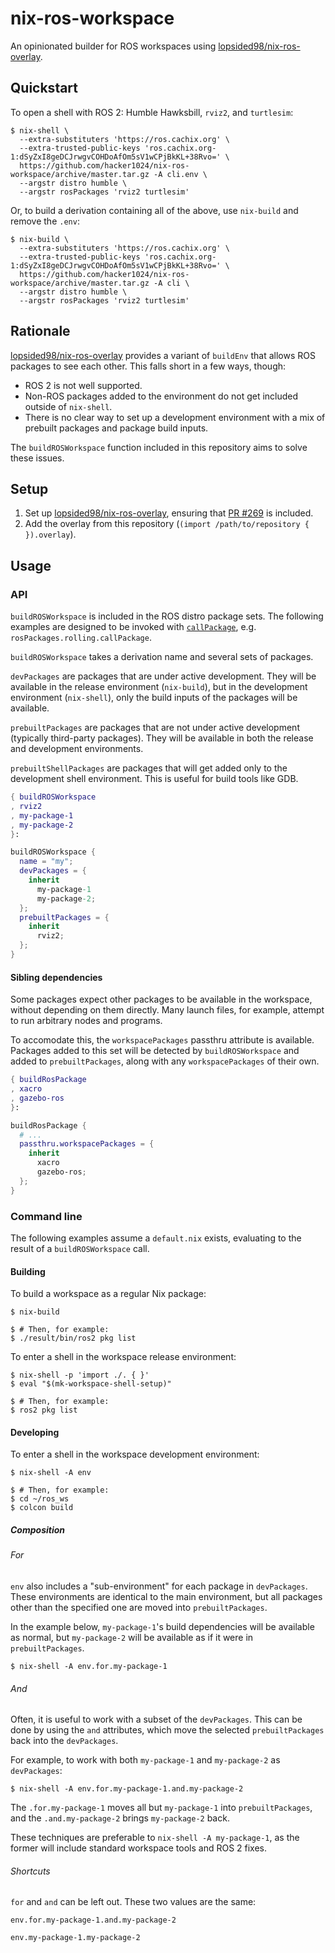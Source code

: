 # nix-ros-workspace

An opinionated builder for ROS workspaces using [lopsided98/nix-ros-overlay].

## Quickstart

To open a shell with ROS 2: Humble Hawksbill, `rviz2`, and `turtlesim`:

```console
$ nix-shell \
  --extra-substituters 'https://ros.cachix.org' \
  --extra-trusted-public-keys 'ros.cachix.org-1:dSyZxI8geDCJrwgvCOHDoAfOm5sV1wCPjBkKL+38Rvo=' \
  https://github.com/hacker1024/nix-ros-workspace/archive/master.tar.gz -A cli.env \
  --argstr distro humble \
  --argstr rosPackages 'rviz2 turtlesim'
```

Or, to build a derivation containing all of the above, use `nix-build` and remove the `.env`:

```console
$ nix-build \
  --extra-substituters 'https://ros.cachix.org' \
  --extra-trusted-public-keys 'ros.cachix.org-1:dSyZxI8geDCJrwgvCOHDoAfOm5sV1wCPjBkKL+38Rvo=' \
  https://github.com/hacker1024/nix-ros-workspace/archive/master.tar.gz -A cli \
  --argstr distro humble \
  --argstr rosPackages 'rviz2 turtlesim'
```

## Rationale

[lopsided98/nix-ros-overlay] provides a variant of `buildEnv` that allows ROS
packages to see each other. This falls short in a few ways, though:

- ROS 2 is not well supported.
- Non-ROS packages added to the environment do not get included outside of `nix-shell`.
- There is no clear way to set up a development environment with a mix of
  prebuilt packages and package build inputs.

The `buildROSWorkspace` function included in this repository aims to solve these
issues.

## Setup

1. Set up [lopsided98/nix-ros-overlay], ensuring that [PR #269](https://github.com/lopsided98/nix-ros-overlay/pull/269) is included.
2. Add the overlay from this repository (`(import /path/to/repository { }).overlay`).

## Usage

### API

`buildROSWorkspace` is included in the ROS distro package sets. The following
examples are designed to be invoked with [`callPackage`](https://nixos.org/guides/nix-pills/callpackage-design-pattern.html), e.g.
`rosPackages.rolling.callPackage`.

`buildROSWorkspace` takes a derivation name and several sets of packages.

`devPackages` are packages that are under active development. They will be
available in the release environment (`nix-build`), but in the development
environment (`nix-shell`), only the build inputs of the packages will be
available.

`prebuiltPackages` are packages that are not under active development (typically
third-party packages). They will be available in both the release and
development environments.

`prebuiltShellPackages` are packages that will get added only to the development
shell environment. This is useful for build tools like GDB.

```nix
{ buildROSWorkspace
, rviz2
, my-package-1
, my-package-2
}:

buildROSWorkspace {
  name = "my";
  devPackages = {
    inherit
      my-package-1
      my-package-2;
  };
  prebuiltPackages = {
    inherit
      rviz2;
  };
}
```

#### Sibling dependencies

Some packages expect other packages to be available in the workspace, without
depending on them directly. Many launch files, for example, attempt to run
arbitrary nodes and programs.

To accomodate this, the `workspacePackages` passthru attribute is available.
Packages added to this set will be detected by `buildROSWorkspace` and added to
`prebuiltPackages`, along with any `workspacePackages` of their own.

```nix
{ buildRosPackage
, xacro
, gazebo-ros
}:

buildRosPackage {
  # ...
  passthru.workspacePackages = {
    inherit
      xacro
      gazebo-ros;
  };
}
```

### Command line

The following examples assume a `default.nix` exists, evaluating to the result
of a `buildROSWorkspace` call.

#### Building

To build a workspace as a regular Nix package:

```
$ nix-build

$ # Then, for example:
$ ./result/bin/ros2 pkg list
```

To enter a shell in the workspace release environment:

```
$ nix-shell -p 'import ./. { }'
$ eval "$(mk-workspace-shell-setup)"

$ # Then, for example:
$ ros2 pkg list
```

#### Developing

To enter a shell in the workspace development environment:

```
$ nix-shell -A env

$ # Then, for example:
$ cd ~/ros_ws
$ colcon build
```

##### Composition

###### For

`env` also includes a "sub-environment" for each package in `devPackages`. These
environments are identical to the main environment, but all packages other than
the specified one are moved into `prebuiltPackages`.

In the example below, `my-package-1`'s build dependencies will be available as
normal, but `my-package-2` will be available as if it were in `prebuiltPackages`.

```
$ nix-shell -A env.for.my-package-1
```

###### And

Often, it is useful to work with a subset of the `devPackages`. This can be done by
using the `and` attributes, which move the selected `prebuiltPackages` back into the
`devPackages`.

For example, to work with both `my-package-1` and `my-package-2` as `devPackages`:

```
$ nix-shell -A env.for.my-package-1.and.my-package-2
```

The `.for.my-package-1` moves all but `my-package-1` into `prebuiltPackages`, and the
`.and.my-package-2` brings `my-package-2` back.

These techniques are preferable to `nix-shell -A my-package-1`, as the former will include
standard workspace tools and ROS 2 fixes.

[lopsided98/nix-ros-overlay]: https://github.com/lopsided98/nix-ros-overlay

###### Shortcuts

`for` and `and` can be left out. These two values are the same:

```
env.for.my-package-1.and.my-package-2
```

```
env.my-package-1.my-package-2
```